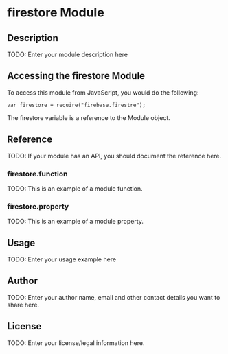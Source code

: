 # firestore Module

## Description

TODO: Enter your module description here

## Accessing the firestore Module

To access this module from JavaScript, you would do the following:

    var firestore = require("firebase.firestre");

The firestore variable is a reference to the Module object.

## Reference

TODO: If your module has an API, you should document
the reference here.

### firestore.function

TODO: This is an example of a module function.

### firestore.property

TODO: This is an example of a module property.

## Usage

TODO: Enter your usage example here

## Author

TODO: Enter your author name, email and other contact
details you want to share here.

## License

TODO: Enter your license/legal information here.
